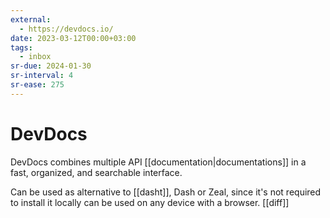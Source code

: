 ```yaml
---
external:
  - https://devdocs.io/
date: 2023-03-12T00:00+03:00
tags:
  - inbox
sr-due: 2024-01-30
sr-interval: 4
sr-ease: 275
---
```


# DevDocs

DevDocs combines multiple API [[documentation|documentations]] in a fast,
organized, and searchable interface.

Can be used as alternative to [[dasht]], Dash or Zeal, since it's not required
to install it locally can be used on any device with a browser.
[[diff]]

